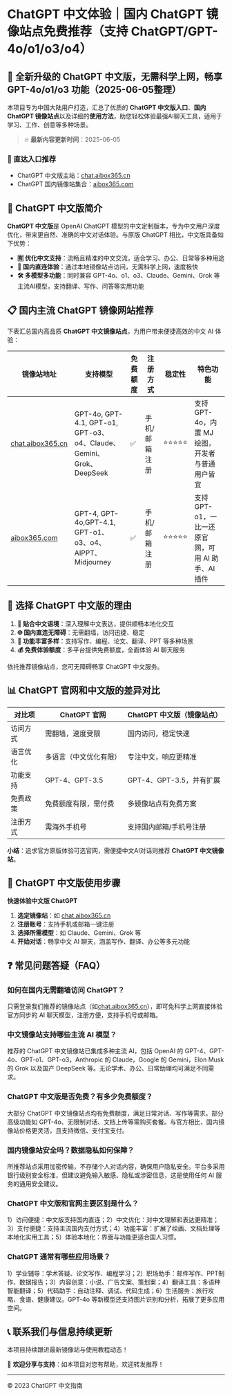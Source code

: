 # ChatGPT 中文体验｜国内 ChatGPT 镜像站点免费推荐（支持 ChatGPT/GPT-4o/o1/o3/o4）

## 📢 全新升级的 ChatGPT 中文版，无需科学上网，畅享 GPT-4o/o1/o3 功能（2025-06-05整理）

本项目专为中国大陆用户打造，汇总了优质的 **ChatGPT 中文版入口**、**国内 ChatGPT 镜像站点**以及详细的**使用方法**，助您轻松体验最强AI聊天工具，适用于学习、工作、创意等多种场景。

> 🔥 **最新内容更新时间**：2025-06-05

### 🚀 直达入口推荐

- ChatGPT 中文版主站：[chat.aibox365.cn](https://chat.aibox365.cn)
- ChatGPT 国内镜像站集合：[aibox365.com](https://aibox365.com)

## 🤔 ChatGPT 中文版简介

**ChatGPT 中文版**是 OpenAI ChatGPT 模型的中文定制版本，专为中文用户深度优化，带来更自然、准确的中文对话体验。与原版 ChatGPT 相比，中文版具备如下优势：

- **🈶 优化中文支持**：流畅且精准的中文交流，适合学习、办公、日常等多种用途
- **🚀 国内直连体验**：通过本地镜像站点访问，无需科学上网，速度极快
- **🛠️ 多模型多功能**：同时兼容 GPT-4o、o1、o3、Claude、Gemini、Grok 等主流AI模型，支持翻译、写作、问答等实用功能

## 📋 国内主流 ChatGPT 镜像网站推荐

下表汇总国内高品质 **ChatGPT 中文镜像站点**，为用户带来便捷高效的中文 AI 体验：

| 镜像站地址 | 支持模型 | 免费额度 | 注册方式 | 稳定性 | 特色功能 |
|------------|----------|----------|----------|--------|----------|
| [chat.aibox365.cn](https://chat.aibox365.cn) | GPT-4o, GPT-4.1, GPT-o1, GPT-o3、o4、Claude、Gemini、Grok、DeepSeek | ✅ | 手机/邮箱注册 | ⭐⭐⭐⭐⭐ | 支持 GPT-4o，内置 MJ 绘图，开发者与普通用户皆宜 |
| [aibox365.com](https://aibox365.com) | GPT-4, GPT-4o,GPT-4.1, GPT-o1、o3、o4、AIPPT、Midjourney | ✅ | 手机/邮箱注册 | ⭐⭐⭐⭐⭐ | 支持 GPT-o1，一比一还原官网，可用 AI 助手、AI 插件 |

## 🌟 选择 ChatGPT 中文版的理由

1. **📝 贴合中文语境**：深入理解中文表达，提供顺畅本地化交互
2. **🌐 国内直连无障碍**：无需翻墙，访问迅捷、稳定
3. **🎯 功能丰富多样**：支持写作、编程、论文、翻译、PPT 等多种场景
4. **💰 免费体验额度**：多平台提供免费额度，全面体验 AI 聊天服务

依托推荐镜像站点，您可无障碍畅享 ChatGPT 中文服务。

## 📊 ChatGPT 官网和中文版的差异对比

| 对比项 | ChatGPT 官网 | ChatGPT 中文版（镜像站点） |
|--------|--------------|----------------------------|
| 访问方式 | 需翻墙，速度受限 | 国内访问，稳定快速 |
| 语言优化 | 多语言（中文优化有限） | 专注中文，响应更精准 |
| 功能支持 | GPT-4、GPT-3.5 | GPT-4、GPT-3.5，并有扩展 |
| 免费政策 | 免费额度有限，需付费 | 多镜像站点有免费方案 |
| 注册方式 | 需海外手机号 | 支持国内邮箱/手机号注册 |

**小结**：追求官方原版体验可选官网，需便捷中文AI对话则推荐 **ChatGPT 中文镜像站**。

## 📝 ChatGPT 中文版使用步骤

**快速体验中文版 ChatGPT**

1. **选定镜像站**：如 [chat.aibox365.cn](https://chat.aibox365.cn)
2. **注册账号**：支持手机或邮箱一键注册
3. **选择所需模型**：如 Claude、Gemini、Grok 等
4. **开始对话**：畅享中文 AI 聊天，涵盖写作、翻译、办公等多元功能

## ❓ 常见问题答疑（FAQ）

### 如何在国内无需翻墙访问 ChatGPT？

只需登录我们推荐的镜像站点（如[chat.aibox365.cn](https://chat.aibox365.cn)），即可免科学上网直接体验官方同步的 AI 聊天模型，注册方便，支持手机号或邮箱。

### 中文镜像站支持哪些主流 AI 模型？

推荐的 ChatGPT 中文镜像站已集成多种主流 AI，包括 OpenAI 的 GPT-4、GPT-4o、GPT-o1、GPT-o3，Anthropic 的 Claude，Google 的 Gemini，Elon Musk 的 Grok 以及国产 DeepSeek 等。无论学术、办公、日常助理均可满足不同需求。

### ChatGPT 中文版是否免费？有多少免费额度？

大部分 ChatGPT 中文镜像站点均有免费额度，满足日常对话、写作等需求。部分高级功能如 GPT-4o、无限制对话、文档上传等需购买套餐。与官方相比，国内镜像站价格更灵活，且支持微信、支付宝支付。

### 国内镜像站安全吗？数据隐私如何保障？

所推荐站点采用加密传输，不存储个人对话内容，确保用户隐私安全。平台多采用银行级别安全标准，但建议避免输入敏感、隐私或涉密信息，这是使用任何 AI 服务的通用安全建议。

### ChatGPT 中文版和官网主要区别是什么？

1）访问便捷：中文版支持国内直连；2）中文优化：对中文理解和表达更精准；3）支付便捷：支持主流国内支付方式；4）功能丰富：扩展了绘画、文档处理等本地化实用工具；5）体验本地化：界面与功能更适合国人习惯。

### ChatGPT 通常有哪些应用场景？

1）学业辅导：学术答疑、论文写作、编程学习；2）职场助手：邮件写作、PPT制作、数据报告；3）内容创意：小说、广告文案、策划案；4）翻译工具：多语种智能翻译；5）代码助手：自动注释、调试、代码生成；6）生活服务：旅行攻略、食谱、健康建议。GPT-4o 等新模型还支持图片识别和分析，拓展了更多应用空间。

## 📞 联系我们与信息持续更新

本项目持续跟进最新镜像站与使用教程动态！

🌟 **欢迎分享与支持**：如本项目对您有帮助，欢迎转发推荐！

---

© 2023 ChatGPT 中文指南
